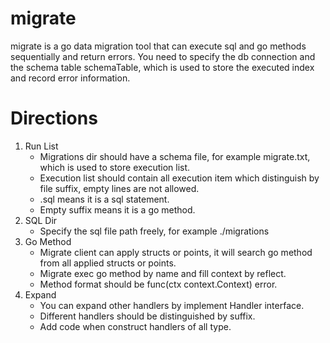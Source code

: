 # migrate

migrate is a go data migration tool that can execute sql and go methods sequentially and return errors.
You need to specify the db connection and the schema table schemaTable, which is used to store the executed index and record error information.

# Directions
1. Run List
   - Migrations dir should have a schema file, for example migrate.txt, which is used to store execution list.
   - Execution list should contain all execution item which distinguish by file suffix, empty lines are not allowed.
   - .sql means it is a sql statement.
   - Empty suffix means it is a go method.
2. SQL Dir
   - Specify the sql file path freely, for example ./migrations
3. Go Method
   - Migrate client can apply structs or points, it will search go method from all applied structs or points.
   - Migrate exec go method by name and fill context by reflect.
   - Method format should be func(ctx context.Context) error.
4. Expand
   - You can expand other handlers by implement Handler interface.
   - Different handlers should be distinguished by suffix.
   - Add code when construct handlers of all type.